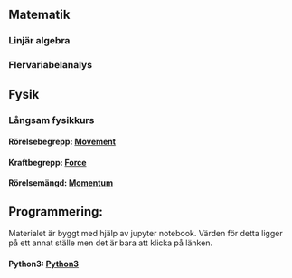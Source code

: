 
## Matematik
###   Linjär algebra
####   <!--  Bok i linjär algebra:  [Bok](cognitrap.github.io/Matematik/Linjär_Algebra/bok.pdf) -->


####     <!-- Resurs till Bok: [Del2](cognitrap.github.io/Matematik/Linjär_Algebra/Del2.pdf) -->

###   Flervariabelanalys




## Fysik
###    Långsam fysikkurs
#### Rörelsebegrepp: [Movement](cognitrap.github.io/Fysik/LångsamFysikkurs/Movement.pdf)
#### Kraftbegrepp: [Force](cognitrap.github.io/Fysik/LångsamFysikkurs/Force.pdf)
#### Rörelsemängd: [Momentum](cognitrap.github.io/Fysik/LångsamFysikkurs/Momentum.pdf)
#### <!-- -->
#### <!-- -->
#### <!-- -->
## Programmering:

Materialet är byggt med hjälp av jupyter notebook. Värden för detta ligger på ett annat ställe men det är bara att klicka på länken. 
#### Python3: [Python3]( https://mybinder.org/v2/gh/cognitrap/progr/master)
